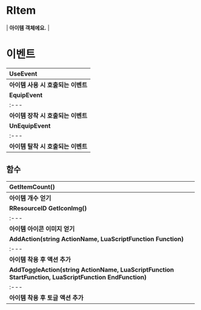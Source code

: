 # **RItem**

| **아이템 객체에요.** |
# **이벤트**

| **UseEvent** |
| :--- |
| **아이템 사용 시 호출되는 이벤트** |
| **EquipEvent** |
| :--- |
| **아이템 장착 시 호출되는 이벤트** |
| **UnEquipEvent** |
| :--- |
| **아이템 탈착 시 호출되는 이벤트** |
## **함수**

| **GetItemCount()** |
| :--- |
| **아이템 개수 얻기** |
| **RResourceID GetIconImg()** |
| :--- |
| **아이템 아이콘 이미지 얻기** |
| **AddAction(string ActionName, LuaScriptFunction Function)** |
| :--- |
| **아이템 착용 후 액션 추가** |
| **AddToggleAction(string ActionName, LuaScriptFunction StartFunction, LuaScriptFunction EndFunction)** |
| :--- |
| **아이템 착용 후 토글 액션 추가** |
